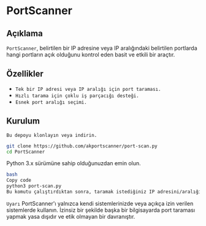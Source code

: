 # PortScanner

## Açıklama
`PortScanner`, belirtilen bir IP adresine veya IP aralığındaki belirtilen portlarda hangi portların açık olduğunu kontrol eden basit ve etkili bir araçtır.

## Özellikler
- `Tek bir IP adresi veya IP aralığı için port taraması.`
- `Hızlı tarama için çoklu iş parçacığı desteği.`
- `Esnek port aralığı seçimi.`

## Kurulum
`Bu depoyu klonlayın veya indirin.`

```bash
git clone https://github.com/akportscanner/port-scan.py
cd PortScanner
```

Python 3.x sürümüne sahip olduğunuzdan emin olun.


```bash Kullanım
bash 
Copy code
python3 port-scan.py
Bu komutu çalıştırdıktan sonra, taramak istediğiniz IP adresini/aralığını ve port aralığını girmeniz istenecektir.
```

```Uyarı```
PortScanner'ı yalnızca kendi sistemlerinizde veya açıkça izin verilen sistemlerde kullanın. İzinsiz bir şekilde başka bir bilgisayarda port taraması yapmak yasa dışıdır ve etik olmayan bir davranıştır.
